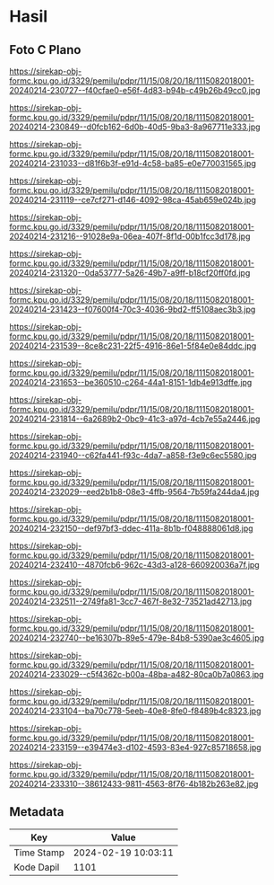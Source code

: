 # Hasil

## Foto C Plano

https://sirekap-obj-formc.kpu.go.id/3329/pemilu/pdpr/11/15/08/20/18/1115082018001-20240214-230727--f40cfae0-e56f-4d83-b94b-c49b26b49cc0.jpg

https://sirekap-obj-formc.kpu.go.id/3329/pemilu/pdpr/11/15/08/20/18/1115082018001-20240214-230849--d0fcb162-6d0b-40d5-9ba3-8a967711e333.jpg

https://sirekap-obj-formc.kpu.go.id/3329/pemilu/pdpr/11/15/08/20/18/1115082018001-20240214-231033--d81f6b3f-e91d-4c58-ba85-e0e770031565.jpg

https://sirekap-obj-formc.kpu.go.id/3329/pemilu/pdpr/11/15/08/20/18/1115082018001-20240214-231119--ce7cf271-d146-4092-98ca-45ab659e024b.jpg

https://sirekap-obj-formc.kpu.go.id/3329/pemilu/pdpr/11/15/08/20/18/1115082018001-20240214-231216--91028e9a-06ea-407f-8f1d-00b1fcc3d178.jpg

https://sirekap-obj-formc.kpu.go.id/3329/pemilu/pdpr/11/15/08/20/18/1115082018001-20240214-231320--0da53777-5a26-49b7-a9ff-b18cf20ff0fd.jpg

https://sirekap-obj-formc.kpu.go.id/3329/pemilu/pdpr/11/15/08/20/18/1115082018001-20240214-231423--f07600f4-70c3-4036-9bd2-ff5108aec3b3.jpg

https://sirekap-obj-formc.kpu.go.id/3329/pemilu/pdpr/11/15/08/20/18/1115082018001-20240214-231539--8ce8c231-22f5-4916-86e1-5f84e0e84ddc.jpg

https://sirekap-obj-formc.kpu.go.id/3329/pemilu/pdpr/11/15/08/20/18/1115082018001-20240214-231653--be360510-c264-44a1-8151-1db4e913dffe.jpg

https://sirekap-obj-formc.kpu.go.id/3329/pemilu/pdpr/11/15/08/20/18/1115082018001-20240214-231814--6a2689b2-0bc9-41c3-a97d-4cb7e55a2446.jpg

https://sirekap-obj-formc.kpu.go.id/3329/pemilu/pdpr/11/15/08/20/18/1115082018001-20240214-231940--c62fa441-f93c-4da7-a858-f3e9c6ec5580.jpg

https://sirekap-obj-formc.kpu.go.id/3329/pemilu/pdpr/11/15/08/20/18/1115082018001-20240214-232029--eed2b1b8-08e3-4ffb-9564-7b59fa244da4.jpg

https://sirekap-obj-formc.kpu.go.id/3329/pemilu/pdpr/11/15/08/20/18/1115082018001-20240214-232150--def97bf3-ddec-411a-8b1b-f048888061d8.jpg

https://sirekap-obj-formc.kpu.go.id/3329/pemilu/pdpr/11/15/08/20/18/1115082018001-20240214-232410--4870fcb6-962c-43d3-a128-660920036a7f.jpg

https://sirekap-obj-formc.kpu.go.id/3329/pemilu/pdpr/11/15/08/20/18/1115082018001-20240214-232511--2749fa81-3cc7-467f-8e32-73521ad42713.jpg

https://sirekap-obj-formc.kpu.go.id/3329/pemilu/pdpr/11/15/08/20/18/1115082018001-20240214-232740--be16307b-89e5-479e-84b8-5390ae3c4605.jpg

https://sirekap-obj-formc.kpu.go.id/3329/pemilu/pdpr/11/15/08/20/18/1115082018001-20240214-233029--c5f4362c-b00a-48ba-a482-80ca0b7a0863.jpg

https://sirekap-obj-formc.kpu.go.id/3329/pemilu/pdpr/11/15/08/20/18/1115082018001-20240214-233104--ba70c778-5eeb-40e8-8fe0-f8489b4c8323.jpg

https://sirekap-obj-formc.kpu.go.id/3329/pemilu/pdpr/11/15/08/20/18/1115082018001-20240214-233159--e39474e3-d102-4593-83e4-927c85718658.jpg

https://sirekap-obj-formc.kpu.go.id/3329/pemilu/pdpr/11/15/08/20/18/1115082018001-20240214-233310--38612433-9811-4563-8f76-4b182b263e82.jpg


## Metadata

| Key        | Value               |
| ---------- | ------------------- |
| Time Stamp | 2024-02-19 10:03:11 |
| Kode Dapil | 1101                |




